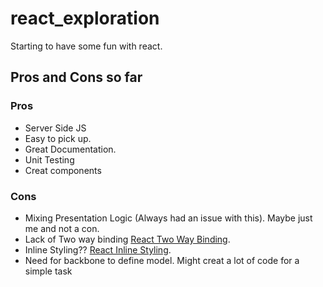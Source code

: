 react_exploration
=================


Starting to have some fun with react. 

Pros and Cons so far
---------------------
### Pros
-   Server Side JS
-   Easy to pick up.
-   Great Documentation. 
-   Unit Testing
-   Creat components 

### Cons

- Mixing Presentation Logic (Always had an issue with this). Maybe just me and not a con. 
- Lack of Two way binding [React Two Way Binding](http://facebook.github.io/react/docs/two-way-binding-helpers.html).
- Inline Styling?? [React Inline Styling](http://facebook.github.io/react/tips/inline-styles.html).
- Need for backbone to define model. Might creat a lot of code for a simple task

